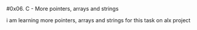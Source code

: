 #0x06. C - More pointers, arrays and strings

i am learning more pointers, arrays and strings for this task on alx project
